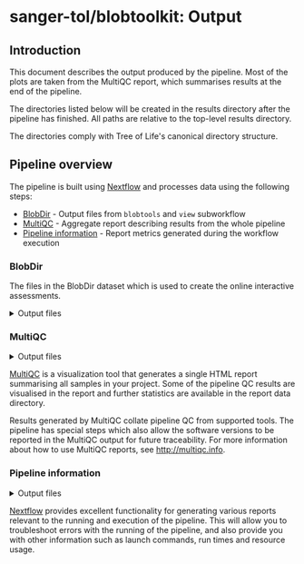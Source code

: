 # sanger-tol/blobtoolkit: Output

## Introduction

This document describes the output produced by the pipeline. Most of the plots are taken from the MultiQC report, which summarises results at the end of the pipeline.

The directories listed below will be created in the results directory after the pipeline has finished. All paths are relative to the top-level results directory.

The directories comply with Tree of Life's canonical directory structure.

<!-- Write this documentation describing your workflow's output -->

## Pipeline overview

The pipeline is built using [Nextflow](https://www.nextflow.io/) and processes data using the following steps:

- [BlobDir](#blobdir) - Output files from `blobtools` and `view` subworkflow
- [MultiQC](#multiqc) - Aggregate report describing results from the whole pipeline
- [Pipeline information](#pipeline-information) - Report metrics generated during the workflow execution

### BlobDir

The files in the BlobDir dataset which is used to create the online interactive assessments.

<details markdown="1">
<summary>Output files</summary>

- `<accession>/`
  - `*.json`: files generated from genome and alignment coverage statistics
  - `*.png`: static plot images

</details>

### MultiQC

<details markdown="1">
<summary>Output files</summary>

- `multiqc/`
  - `multiqc_report.html`: a standalone HTML file that can be viewed in your web browser.
  - `multiqc_data/`: directory containing parsed statistics from the different tools used in the pipeline.
  - `multiqc_plots/`: directory containing static images from the report in various formats.

</details>

[MultiQC](http://multiqc.info) is a visualization tool that generates a single HTML report summarising all samples in your project. Some of the pipeline QC results are visualised in the report and further statistics are available in the report data directory.

Results generated by MultiQC collate pipeline QC from supported tools. The pipeline has special steps which also allow the software versions to be reported in the MultiQC output for future traceability. For more information about how to use MultiQC reports, see <http://multiqc.info>.

### Pipeline information

<details markdown="1">
<summary>Output files</summary>

- `pipeline_info/blobtoolkit/`
  - Reports generated by Nextflow: `execution_report.html`, `execution_timeline.html`, `execution_trace.txt` and `pipeline_dag.dot`/`pipeline_dag.svg`.
  - Reports generated by the pipeline: `pipeline_report.html`, `pipeline_report.txt` and `software_versions.yml`. The `pipeline_report*` files will only be present if the `--email` / `--email_on_fail` parameter's are used when running the pipeline.
  - Reformatted samplesheet files used as input to the pipeline: `samplesheet.valid.csv`.

</details>

[Nextflow](https://www.nextflow.io/docs/latest/tracing.html) provides excellent functionality for generating various reports relevant to the running and execution of the pipeline. This will allow you to troubleshoot errors with the running of the pipeline, and also provide you with other information such as launch commands, run times and resource usage.
